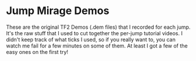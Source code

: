 Jump Mirage Demos
=================

These are the original TF2 Demos (.dem files) that I recorded for each jump. It's the raw
stuff that I used to cut together the per-jump tutorial videos. I didn't keep track of what
ticks I used, so if you really want to, you can watch me fail for a few minutes on some of
them. At least I got a few of the easy ones on the first try!
